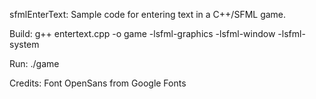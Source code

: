 
sfmlEnterText:
Sample code for entering text in a C++/SFML game.

Build:
g++ entertext.cpp  -o game -lsfml-graphics -lsfml-window -lsfml-system

Run:
./game

Credits:
Font OpenSans from Google Fonts
